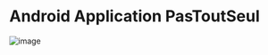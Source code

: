 # Android Application PasToutSeul 
 

![image](https://user-images.githubusercontent.com/81488993/139143776-aaf012f7-c092-46a5-9b4f-497c42a5a92f.png)
